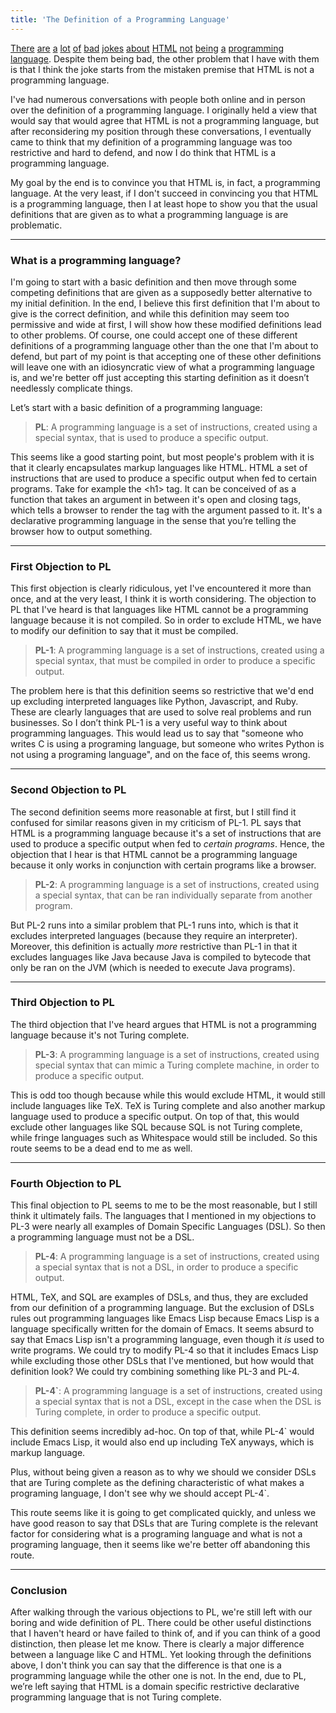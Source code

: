 ```yaml
---
title: 'The Definition of a Programming Language'
---
```


[There](https://i.redd.it/m41loixjno811.jpg) [are](https://i.redd.it/5jlyb9bz0ty01.png) [a](https://i.redd.it/6s8yeenm3a401.jpg) [lot](https://i.redd.it/s4kd391zv7611.png) [of](https://i.redd.it/zp2qvdhpamyz.jpg) [bad](https://i.redd.it/in6vgbed03511.jpg) [jokes](https://i.redd.it/00dxkvgb4td11.jpg) [about](https://i.redd.it/ws53g9its8f11.png) [HTML](https://i.redd.it/u7o72jnjzx411.jpg) [not](https://i.redd.it/kb68vokgv0411.jpg) [being](https://i.imgur.com/rRc2P2a.jpg) [a](https://i.redd.it/c8u49zjv5p611.jpg) [programming](https://i.redd.it/32vqf2dfl5a11.jpg) [language](https://i.redd.it/trrlbydduqo01.png). Despite them being bad, the other problem that I have with them is that I think the joke starts from the mistaken premise that HTML is not a programming language. 

I\'ve had numerous conversations with people both online and in person over the definition of a programming language. I originally held a view that would say that would agree that HTML is not a programming language, but after reconsidering my position through these conversations, I eventually came to think that my definition of a programming language was too restrictive and hard to defend, and now I do think that HTML is a programming language. 

My goal by the end is to convince you that HTML is, in fact, a programming language. At the very least, if I don\'t succeed in convincing you that HTML is a programming language, then I at least hope to show you that the usual definitions that are given as to what a programming language is are problematic.

___
### What is a programming language?

I\'m going to start with a basic definition and then move through some competing definitions that are given as a supposedly better alternative to my initial definition. In the end, I believe this first definition that I\'m about to give is the correct definition, and while this definition may seem too permissive and wide at first, I will show how these modified definitions lead to other problems. Of course, one could accept one of these different definitions of a programming language other than the one that I\'m about to defend, but part of my point is that accepting one of these other definitions will leave one with an idiosyncratic view of what a programming language is, and we\'re better off just accepting this starting definition as it doesn’t needlessly complicate things.

Let’s start with a basic definition of a programming language:

>**PL**: A programming language is a set of instructions, created using a special syntax, that is used to produce a specific output.

This seems like a good starting point, but most people\'s problem with it is that it clearly encapsulates markup languages like HTML. HTML a set of instructions that are used to produce a specific output when fed to certain programs. Take for example the &lt;h1&gt; tag. It can be conceived of as a function that takes an argument in between it\'s open and closing tags, which tells a browser to render the tag with the argument passed to it. It\'s a declarative programming language in the sense that you’re telling the browser how to output something. 

___
### First Objection to PL
This first objection is clearly ridiculous, yet I\'ve encountered it more than once, and at the very least, I think it is worth considering. The objection to PL that I\'ve heard is that languages like HTML cannot be a programming language because it is not compiled. So in order to exclude HTML, we have to modify our definition to say that it must be compiled.

>**PL-1**: A programming language is a set of instructions, created using a special syntax, that must be compiled in order to produce a specific output.

The problem here is that this definition seems so restrictive that we\'d end up excluding interpreted languages like Python, Javascript, and Ruby. These are clearly languages that are used to solve real problems and run businesses. So I don’t think PL-1 is a very useful way to think about programming languages. This would lead us to say that \"someone who writes C is using a programing language, but someone who writes Python is not using a programing language\", and on the face of, this seems wrong.

___
### Second Objection to PL 
The second definition seems more reasonable at first, but I still find it confused for similar reasons given in my criticism of PL-1. PL says that HTML is a programming language because it\'s a set of instructions that are used to produce a specific output when fed to *certain programs*. Hence, the objection that I hear is that HTML cannot be a programming language because it only works in conjunction with certain programs like a browser.

>**PL-2**: A programming language is a set of instructions, created using a special syntax, that can be ran individually separate from another program.

But PL-2 runs into a similar problem that PL-1 runs into, which is that it excludes interpreted languages (because they require an interpreter). Moreover, this definition is actually *more* restrictive than PL-1 in that it excludes languages like Java because Java is compiled to bytecode that only be ran on the JVM (which is needed to execute Java programs).

___
### Third Objection to PL
The third objection that I\'ve heard argues that HTML is not a programming language because it\'s not Turing complete. 

>**PL-3**: A programming language is a set of instructions, created using special syntax that can mimic a Turing complete machine, in order to produce a specific output.

This is odd too though because while this would exclude HTML, it would still include languages like TeX. TeX is Turing complete and also another markup language used to produce a specific output. On top of that, this would exclude other languages like SQL because SQL is not Turing complete, while fringe languages such as Whitespace would still be included. So this route seems to be a dead end to me as well.

___
### Fourth Objection to PL

This final objection to PL seems to me to be the most reasonable, but I still think it ultimately fails. The languages that I mentioned in my objections to PL-3 were nearly all examples of Domain Specific Languages (DSL). So then a programming language must not be a DSL.

>**PL-4**: A programming language is a set of instructions, created using a special syntax that is not a DSL, in order to produce a specific output.

HTML, TeX, and SQL are examples of DSLs, and thus, they are excluded from our definition of a programming language. 
But the exclusion of DSLs rules out programming languages like Emacs Lisp because Emacs Lisp is a language specifically written for the domain of Emacs. It seems absurd to say that Emacs Lisp isn\'t a programming language, even though it *is* used to write programs. We could try to modify PL-4 so that it includes Emacs Lisp while excluding those other DSLs that I\'ve mentioned, but how would that definition look? We could try combining something like PL-3 and PL-4.

>**PL-4`**: A programming language is a set of instructions, created using a special syntax that is not a DSL, except in the case when the DSL is Turing complete, in order to produce a specific output. 

This definition seems incredibly ad-hoc. On top of that, while PL-4` would include Emacs Lisp, it would also end up including TeX anyways, which is markup language. 

Plus, without being given a reason as to why we should we consider DSLs that are Turing complete as the defining characteristic of what makes a programing language, I don\'t see why we should accept PL-4`. 

This route seems like it is going to get complicated quickly, and unless we have good reason to say that DSLs that are Turing complete is the relevant factor for considering what is a programing language and what is not a programing language, then it seems like we\'re better off abandoning this route. 

___
### Conclusion

After walking through the various objections to PL, we\'re still left with our boring and wide definition of PL. There could be other useful distinctions that I haven\'t heard or have failed to think of, and if you can think of a good distinction, then please let me know. There is clearly a major difference between a language like C and HTML. Yet looking through the definitions above, I don\'t think you can say that the difference is that one is a programming language while the other one is not. In the end, due to PL, we’re left saying that HTML is a domain specific restrictive declarative programming language that is not Turing complete.
